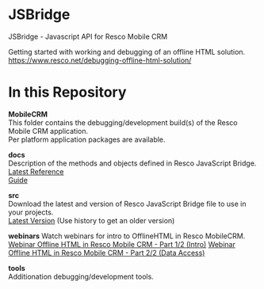 # JSBridge
JSBridge - Javascript API for Resco Mobile CRM

Getting started with working and debugging of an offline HTML solution.  
https://www.resco.net/debugging-offline-html-solution/

# In this Repository  

**MobileCRM**  
This folder contains the debugging/development build(s) of the Resco Mobile CRM application.  
Per platform application packages are available.

**docs**  
Description of the methods and objects defined in Resco JavaScript Bridge.  
[Latest Reference](https://www.resco.net/javascript-bridge-reference/)  
[Guide](http://www.resco.net/mobilecrm/support/jsbridge.aspx)

**src**  
Download the latest and version of Resco JavaScript Bridge file to use in your projects.  
[Latest Version](https://github.com/Resconet/JSBridge/blob/master/src/JSBridge.js) (Use history to get an older version)

**webinars**
Watch webinars for intro to OfflineHTML in Resco MobileCRM.
[Webinar Offline HTML in Resco Mobile CRM - Part 1/2 (Intro)](https://www.youtube.com/watch?v=cplZLC_mAc0&list=PLPMCnAPD5b56XNEiGTcy5VBxdP8rcB86b&index=12)
[Webinar Offline HTML in Resco Mobile CRM - Part 2/2 (Data Access)](https://www.youtube.com/watch?v=R7GpdC_y17Y&t=1s)

**tools**  
Additionation debugging/development tools.